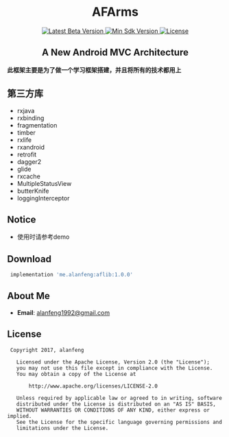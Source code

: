 <h1 align="center">AFArms</h1>

<p align="center">
   <a href="https://bintray.com/jessyancoding/maven/MVPArt/2.4.1/link">
    <img src="https://img.shields.io/badge/Jcenter-v1.0.0-brightgreen.svg?style=flat-square" alt="Latest Beta Version" />
  </a>
  <a href="https://developer.android.com/about/versions/android-4.2.html">
    <img src="https://img.shields.io/badge/API-14%2B-blue.svg?style=flat-square" alt="Min Sdk Version" />
  </a>
  <a href="http://www.apache.org/licenses/LICENSE-2.0">
    <img src="http://img.shields.io/badge/License-Apache%202.0-blue.svg?style=flat-square" alt="License" />
  </a>
</p>

<h2 align="center">A New Android MVC Architecture</h2>

**此框架主要是为了做一个学习框架搭建，并且将所有的技术都用上**


## 第三方库
* rxjava
* rxbinding
* fragmentation
* timber
* rxlife
* rxandroid
* retrofit
* dagger2
* glide
* rxcache
* MultipleStatusView
* butterKnife
* loggingInterceptor


## Notice
* 使用时请参考demo

## Download
``` gradle
 implementation 'me.alanfeng:aflib:1.0.0'

```

## About Me
* **Email**: <alanfeng1992@gmail.com>

## License
```
 Copyright 2017, alanfeng

   Licensed under the Apache License, Version 2.0 (the "License");
   you may not use this file except in compliance with the License.
   You may obtain a copy of the License at

       http://www.apache.org/licenses/LICENSE-2.0

   Unless required by applicable law or agreed to in writing, software
   distributed under the License is distributed on an "AS IS" BASIS,
   WITHOUT WARRANTIES OR CONDITIONS OF ANY KIND, either express or implied.
   See the License for the specific language governing permissions and
   limitations under the License.
```
